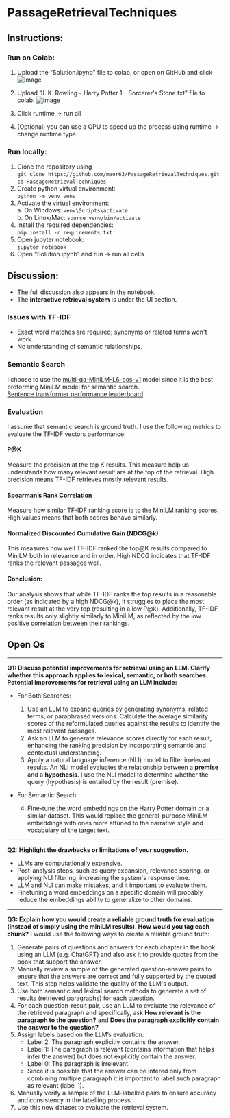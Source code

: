 # PassageRetrievalTechniques

## Instructions:
### Run on Colab:
1.	Upload the “Solution.ipynb” file to colab, or open on GitHub and click ![image](https://github.com/user-attachments/assets/e9ce042b-4844-485f-bc18-3b6a9e2252e9) 
2.	Upload “J. K. Rowling - Harry Potter 1 - Sorcerer's Stone.txt” file to colab: ![image](https://github.com/user-attachments/assets/dbb114e3-6b99-42c3-9dd8-d87a0ea39855)
  
3.	Click runtime -> run all
4.	(Optional) you can use a GPU to speed up the process using runtime -> change runtime type. 
### Run locally:
1.	Clone the repository using <br>
`git clone https://github.com/maor63/PassageRetrievalTechniques.git`<br>
`cd PassageRetrievalTechniques`
2.	Create python virtual environment: <br>
`python -m venv venv`
3.	Activate the virtual environment:   
    a.	On Windows: `venv\Scripts\activate`  
    b.	On Linux/Mac: `source venv/bin/activate`
4.	Install the required dependencies: <br>
`pip install -r requirements.txt`
5.	Open jupyter notebook: <br>
`jupyter notebook`
6.	Open “Solution.ipynb” and run -> run all cells



## Discussion:
* The full discussion also appears in the notebook.
* The **interactive retrieval system** is under the UI section.
### Issues with TF-IDF
* Exact word matches are required; synonyms or related terms won't work.
*	No understanding of semantic relationships.

### Semantic Search
I choose to use the [multi-qa-MiniLM-L6-cos-v1](https://huggingface.co/sentence-transformers/multi-qa-MiniLM-L6-cos-v1) model since it is the best preforming MiniLM model for semantic search. <br>
[Sentence transformer performance leaderboard](https://www.sbert.net/docs/sentence_transformer/pretrained_models.html)

### Evaluation
I assume that semantic search is ground truth. I use the following metrics to evaluate the TF-IDF vectors performance:

#### P@K
Measure the precision at the top K results. This measure help us understands how many relevant result are at the top of the retrieval. High precision means TF-IDF retrieves mostly relevant results.
#### Spearman’s Rank Correlation
Measure how similar TF-IDF ranking score is to the MiniLM ranking scores. High values means that both scores behave similarly.
#### Normalized Discounted Cumulative Gain (NDCG@k)
This measures how well TF-IDF ranked the top@K results compared to MiniLM both in relevance and in order. High NDCG indicates that TF-IDF ranks the relevant passages well.
#### Conclusion:
Our analysis shows that while TF-IDF ranks the top results in a reasonable order (as indicated by a high NDCG@k), it struggles to place the most relevant result at the very top (resulting in a low P@k). Additionally, TF-IDF ranks results only slightly similarly to MiniLM, as reflected by the low positive correlation between their rankings.

## Open Qs
________________________________________
**Q1: Discuss potential improvements for retrieval using an LLM. Clarify whether this approach applies to lexical, semantic, or both searches.
Potential improvements for retrieval using an LLM include:**
* For Both Searches:
  1.	Use an LLM to expand queries by generating synonyms, related terms, or paraphrased versions. Calculate the average similarity scores of the reformulated queries against the results to identify the most relevant passages.
  2.	Ask an LLM to generate relevance scores directly for each result, enhancing the ranking precision by incorporating semantic and contextual understanding.
  3.	Apply a natural language inference (NLI) model to filter irrelevant results. An NLI model evaluates the relationship between a **premise** and a **hypothesis**. I use the NLI model to determine whether the query (hypothesis) is entailed by the result (premise).
* For Semantic Search:
  
  4.	Fine-tune the word embeddings on the Harry Potter domain or a similar dataset. This would replace the general-purpose MiniLM embeddings with ones more attuned to the narrative style and vocabulary of the target text.
________________________________________
**Q2: Highlight the drawbacks or limitations of your suggestion.**
* LLMs are computationally expensive.
* Post-analysis steps, such as query expansion, relevance scoring, or applying NLI filtering, increasing the system's response time.
* LLM and NLI can make mistakes, and it important to evaluate them.
*	Finetuning a word embeddings on a specific domain will probably reduce the embeddings ability to generalize to other domains.
________________________________________
**Q3: Explain how you would create a reliable ground truth for evaluation (instead of simply using the miniLM results). How would you tag each chunk?**
I would use the following ways to create a reliable ground truth:
1.	Generate pairs of questions and answers for each chapter in the book using an LLM (e.g. ChatGPT) and also ask it to provide quotes from the book that support the answer.
2.	Manually review a sample of the generated question-answer pairs to ensure that the answers are correct and fully supported by the quoted text. This step helps validate the quality of the LLM's output.
3.	Use both semantic and lexical search methods to generate a set of results (retrieved paragraphs) for each question.
4.	For each question-result pair, use an LLM to evaluate the relevance of the retrieved paragraph and specifically, ask **How relevant is the paragraph to the question?** and **Does the paragraph explicitly contain the answer to the question?**
5.	Assign labels based on the LLM’s evaluation:
    *	Label 2: The paragraph explicitly contains the answer.
    *	Label 1: The paragraph is relevant (contains information that helps infer the answer) but does not explicitly contain the answer.
    *	Label 0: The paragraph is irrelevant.
    *	Since it is possible that the answer can be infered only from combining multiple paragraph it is important to label such paragraph as relevant (label 1).
6.	Manually verify a sample of the LLM-labelled pairs to ensure accuracy and consistency in the labelling process.
7.	Use this new dataset to evaluate the retrieval system.

